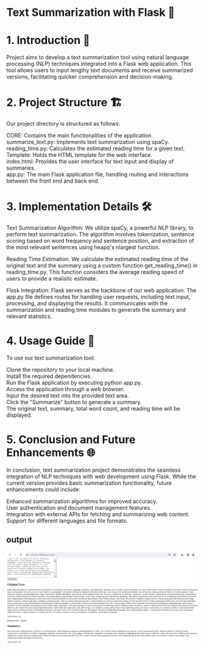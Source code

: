 
# Text Summarization with Flask 📝

# 1. Introduction 🌟

Project aims to develop a text summarization tool using natural language processing (NLP) techniques integrated into a Flask web application. This tool allows users to input lengthy text documents and receive summarized versions, facilitating quicker comprehension and decision-making.

# 2. Project Structure 🏗️

Our project directory is structured as follows:

CORE: Contains the main functionalities of the application.<br>
summarize_text.py: Implements text summarization using spaCy.<br>
reading_time.py: Calculates the estimated reading time for a given text.<br>
Template: Holds the HTML template for the web interface.<br>
index.html: Provides the user interface for text input and display of summaries.<br>
app.py: The main Flask application file, handling routing and interactions between the front end and back end.<br>

# 3. Implementation Details 🛠️<br>

Text Summarization Algorithm: We utilize spaCy, a powerful NLP library, to perform text summarization. The algorithm involves tokenization, sentence scoring based on word frequency and sentence position, and extraction of the most relevant sentences using heapq's nlargest function.<br>

Reading Time Estimation: We calculate the estimated reading time of the original text and the summary using a custom function get_reading_time() in reading_time.py. This function considers the average reading speed of users to provide a realistic estimate.<br>

Flask Integration: Flask serves as the backbone of our web application. The app.py file defines routes for handling user requests, including text input, processing, and displaying the results. It communicates with the summarization and reading time modules to generate the summary and relevant statistics.<br>

# 4. Usage Guide 🚀<br>

To use our text summarization tool:<br>

Clone the repository to your local machine.<br>
Install the required dependencies.<br>
Run the Flask application by executing python app.py.<br>
Access the application through a web browser.<br>
Input the desired text into the provided text area.<br>
Click the "Summarize" button to generate a summary.<br>
The original text, summary, total word count, and reading time will be displayed.<br>

# 5. Conclusion and Future Enhancements 🌐

In conclusion,  text summarization project demonstrates the seamless integration of NLP techniques with web development using Flask. While the current version provides basic summarization functionality, future enhancements could include:<br>

Enhanced summarization algorithms for improved accuracy.<br>
User authentication and document management features.<br>
Integration with external APIs for fetching and summarizing web content.<br>
Support for different languages and file formats.<br>



## output

<img src="https://github.com/codeasarjun/makeiteasy_v1/blob/main/img/output.png">
